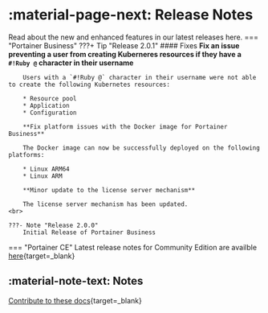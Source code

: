 # :material-page-next: Release Notes

Read about the new and enhanced features in our latest releases here.
=== "Portainer Business"
    ???+ Tip "Release 2.0.1"
        #### Fixes
        **Fix an issue preventing a user from creating Kuberneres resources if they have a `#!Ruby @` character in their username**

        Users with a `#!Ruby @` character in their username were not able to create the following Kubernetes resources:

        * Resource pool
        * Application
        * Configuration

        **Fix platform issues with the Docker image for Portainer Business**

        The Docker image can now be successfully deployed on the following platforms:

        * Linux ARM64
        * Linux ARM

        **Minor update to the license server mechanism**
        
        The license server mechanism has been updated.
    <br>

    ???- Note "Release 2.0.0"
        Initial Release of Portainer Business

=== "Portainer CE"
    Latest release notes for Community Edition are availble [here](https://github.com/portainer/portainer/releases){target=_blank}
<br>

## :material-note-text: Notes

[Contribute to these docs](https://github.com/portainer/portainer-docs/blob/master/contributing.md){target=_blank}
